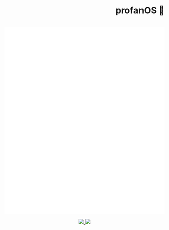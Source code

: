 <h1 align = "right">
    profanOS 💾
</h1>

<p align = "center"><br>
    <a href="https://github.com/elydre/stats">
        <img src="https://raw.githubusercontent.com/elydre/stats/master/generated/overview.svg" align="center"/>
    </a>
    <a href="https://github.com/elydre/elydre/blob/main/all.md">
        <img src="https://raw.githubusercontent.com/elydre/stats/master/generated/languages.svg" align="center"/>
    </a>
    <br><br>
    <a href="http://pf4.ddns.net/discord">
        <img src="https://img.shields.io/discord/804096311975477279.svg?label=Discord&colorB=4F44D6&style=for-the-badge"/>
    </a>
    <a href="https://github.com/antonkomarev/github-profile-views-counter">
        <img src="https://komarev.com/ghpvc/?username=elydre&color=61c265&label=GITHUB+PROFILE+VIEWS&style=for-the-badge"/>
    </a>
</p>

